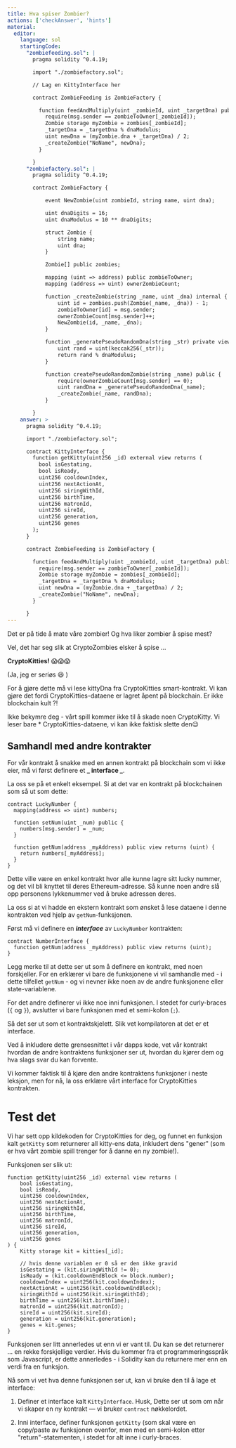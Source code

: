 ```yaml
---
title: Hva spiser Zombier?
actions: ['checkAnswer', 'hints']
material:
  editor:
    language: sol
    startingCode:
      "zombiefeeding.sol": |
        pragma solidity ^0.4.19;

        import "./zombiefactory.sol";

        // Lag en KittyInterface her

        contract ZombieFeeding is ZombieFactory {

          function feedAndMultiply(uint _zombieId, uint _targetDna) public {
            require(msg.sender == zombieToOwner[_zombieId]);
            Zombie storage myZombie = zombies[_zombieId];
            _targetDna = _targetDna % dnaModulus;
            uint newDna = (myZombie.dna + _targetDna) / 2;
            _createZombie("NoName", newDna);
          }

        }
      "zombiefactory.sol": |
        pragma solidity ^0.4.19;

        contract ZombieFactory {

            event NewZombie(uint zombieId, string name, uint dna);

            uint dnaDigits = 16;
            uint dnaModulus = 10 ** dnaDigits;

            struct Zombie {
                string name;
                uint dna;
            }

            Zombie[] public zombies;

            mapping (uint => address) public zombieToOwner;
            mapping (address => uint) ownerZombieCount;

            function _createZombie(string _name, uint _dna) internal {
                uint id = zombies.push(Zombie(_name, _dna)) - 1;
                zombieToOwner[id] = msg.sender;
                ownerZombieCount[msg.sender]++;
                NewZombie(id, _name, _dna);
            }

            function _generatePseudoRandomDna(string _str) private view returns (uint) {
                uint rand = uint(keccak256(_str));
                return rand % dnaModulus;
            }

            function createPseudoRandomZombie(string _name) public {
                require(ownerZombieCount[msg.sender] == 0);
                uint randDna = _generatePseudoRandomDna(_name);
                _createZombie(_name, randDna);
            }

        }
    answer: >
      pragma solidity ^0.4.19;

      import "./zombiefactory.sol";

      contract KittyInterface {
        function getKitty(uint256 _id) external view returns (
          bool isGestating,
          bool isReady,
          uint256 cooldownIndex,
          uint256 nextActionAt,
          uint256 siringWithId,
          uint256 birthTime,
          uint256 matronId,
          uint256 sireId,
          uint256 generation,
          uint256 genes
        );
      }

      contract ZombieFeeding is ZombieFactory {

        function feedAndMultiply(uint _zombieId, uint _targetDna) public {
          require(msg.sender == zombieToOwner[_zombieId]);
          Zombie storage myZombie = zombies[_zombieId];
          _targetDna = _targetDna % dnaModulus;
          uint newDna = (myZombie.dna + _targetDna) / 2;
          _createZombie("NoName", newDna);
        }

      }
---
```


Det er på tide å mate våre zombier! Og hva liker zombier å spise mest?

Vel, det har seg slik at CryptoZombies elsker å spise ...

**CryptoKitties!** 😱😱😱

(Ja, jeg er seriøs 😆 )

For å gjøre dette må vi lese kittyDna fra CryptoKitties smart-kontrakt. Vi kan gjøre det fordi CryptoKitties-dataene er lagret åpent på blockchain. Er ikke blockchain kult ?!

Ikke bekymre deg - vårt spill kommer ikke til å skade noen CryptoKitty. Vi leser bare * CryptoKitties-dataene, vi kan ikke faktisk slette den😉

## Samhandl med andre kontrakter

For vår kontrakt å snakke med en annen kontrakt på blockchain som vi ikke eier, må vi først definere et **_ interface _**.

La oss se på et enkelt eksempel. Si at det var en kontrakt på blockchainen som så ut som dette:

```
contract LuckyNumber {
  mapping(address => uint) numbers;

  function setNum(uint _num) public {
    numbers[msg.sender] = _num;
  }

  function getNum(address _myAddress) public view returns (uint) {
    return numbers[_myAddress];
  }
}
```

Dette ville være en enkel kontrakt hvor alle kunne lagre sitt lucky nummer, og det vil bli knyttet til deres Ethereum-adresse. Så kunne noen andre slå opp personens lykkenummer ved å bruke adressen deres.

La oss si at vi hadde en ekstern kontrakt som ønsket å lese dataene i denne kontrakten ved hjelp av `getNum`-funksjonen.

Først må vi definere en **_interface_** av `LuckyNumber` kontrakten:

```
contract NumberInterface {
  function getNum(address _myAddress) public view returns (uint);
}
```

Legg merke til at dette ser ut som å definere en kontrakt, med noen forskjeller. For en erklærer vi bare de funksjonene vi vil samhandle med - i dette tilfellet `getNum` - og vi nevner ikke noen av de andre funksjonene eller state-variablene.

For det andre definerer vi ikke noe inni funksjonen. I stedet for curly-braces (`{` og `}`), avslutter vi bare funksjonen med et semi-kolon (`;`).

Så det ser ut som et kontraktskjelett. Slik vet kompilatoren at det er et interface.

Ved å inkludere dette grensesnittet i vår dapps kode, vet vår kontrakt hvordan de andre kontraktens funksjoner ser ut, hvordan du kjører dem og hva slags svar du kan forvente.

Vi kommer faktisk til å kjøre den andre kontraktens funksjoner i neste leksjon, men for nå, la oss erklære vårt interface for CryptoKitties kontrakten.
# Test det

Vi har sett opp kildekoden for CryptoKitties for deg, og funnet en funksjon kalt `getKitty` som returnerer all kitty-ens data, inkludert dens "gener" (som er hva vårt zombie spill trenger for å danne en ny zombie!).

Funksjonen ser slik ut:

```
function getKitty(uint256 _id) external view returns (
    bool isGestating,
    bool isReady,
    uint256 cooldownIndex,
    uint256 nextActionAt,
    uint256 siringWithId,
    uint256 birthTime,
    uint256 matronId,
    uint256 sireId,
    uint256 generation,
    uint256 genes
) {
    Kitty storage kit = kitties[_id];

    // hvis denne variablen er 0 så er den ikke gravid
    isGestating = (kit.siringWithId != 0);
    isReady = (kit.cooldownEndBlock <= block.number);
    cooldownIndex = uint256(kit.cooldownIndex);
    nextActionAt = uint256(kit.cooldownEndBlock);
    siringWithId = uint256(kit.siringWithId);
    birthTime = uint256(kit.birthTime);
    matronId = uint256(kit.matronId);
    sireId = uint256(kit.sireId);
    generation = uint256(kit.generation);
    genes = kit.genes;
}
```

Funksjonen ser litt annerledes ut enn vi er vant til. Du kan se det returnerer ... en rekke forskjellige verdier. Hvis du kommer fra et programmeringsspråk som Javascript, er dette annerledes - i Solidity kan du returnere mer enn en verdi fra en funksjon.

Nå som vi vet hva denne funksjonen ser ut, kan vi bruke den til å lage et interface:

1. Definer et interface kalt `KittyInterface`. Husk, Dette ser ut som om når vi skaper en ny kontrakt — vi bruker `contract` nøkkelordet.

2. Inni interface, definer funksjonen `getKitty` (som skal være en copy/paste av funksjonen ovenfor, men med en semi-kolon etter "return"-statementen, i stedet for alt inne i curly-braces.
